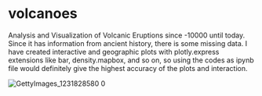 # volcanoes
 Analysis and Visualization of Volcanic Eruptions since -10000 until today. Since it has information from ancient history, there is some missing data. I have created interactive and geographic plots with plotly.express extensions like bar, density.mapbox, and so on, so using the codes as ipynb file would definitely give the highest accuracy of the plots and interaction.
 
 
![GettyImages_1231828580 0](https://user-images.githubusercontent.com/68828848/143145100-bd2c959a-494e-453e-a89f-9d81c57614c2.jpg)
